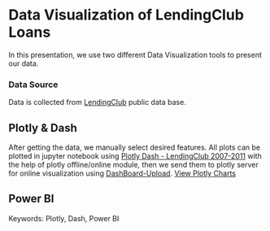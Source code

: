 # Data Visualization of LendingClub Loans

In this presentation, we use two different Data Visualization tools to present our data.

### Data Source

Data is collected from <a href=https://www.lendingclub.com/info/download-data.action>LendingClub</a> public data base.

## Plotly & Dash
After getting the data, we manually select desired features. All plots can be plotted in jupyter notebook using <a href=https://www.lendingclub.com/info/download-data.action>Plotly Dash - LendingClub 2007-2011</a> with the help of plotly offline/online module, 
then we send them to plotly server for online visualization using <a href=https://www.lendingclub.com/info/download-data.action>DashBoard-Upload</a>.
<a href=https://www.lendingclub.com/info/download-data.action>View Plotly Charts</a>

## Power BI


Keywords: Plotly, Dash, Power BI

